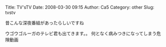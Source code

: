 Title: TV'sTV
Date: 2008-03-30 09:15
Author: Ca5
Category: other
Slug: tvstv

<p>
<script type="text/javascript" src="http://www.nicovideo.jp/thumb_watch/sm1676258" charset="utf-8"></script>
  
昔こんな深夜番組があったらしいですね

</p>
ウゴウゴルーガのテレビ君も出てきます。。  
何となく病みつきになってしまう危険動画
